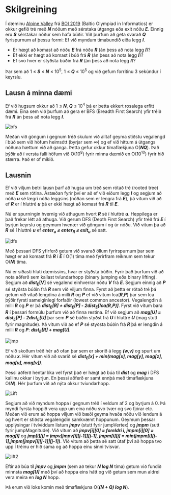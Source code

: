 # Skilgreining

Í dæminu [Alpine Valley](http://boi2019.eio.ee/wp-content/uploads/2019/04/valley.en_.pdf) frá [BOI 2019](http://boi2019.eio.ee/) (Baltic Olympiad in Informatics) er okkur gefið tré með **_N_** nóðum með sérstaka útgangs eða exit nóðu **_E_**. Einnig eru **_S_** sérstakar nóður sem hafa búðir.
Við þurfum að geta svarað **_Q_** fyrispurnum af þessu formi: Ef við myndum tímabundið eiða legg **_I_**.
* Er hægt að komast að nóðu **_E_** frá nóðu **_R_** (án þess að nota legg **_I_**)?
* Ef ekki er hægt að komast í búð frá **_R_** (án þess að nota legg **_I_**)?
* Ef svo hver er styðsta búðin frá **_R_** (án þess að nota legg **_I_**)?

Þar sem að 1 ≤ **_S_** ≤ **_N_** ≤ 10<sup>5</sup>, 1 ≤ **_Q_** ≤ 10<sup>5</sup> og við gefum forritinu 3 sekúndur í keyrslu.

## Lausn á minna dæmi
Ef við hugsum okkur að 1 ≤ **_N_**, **_Q_** ≤ 10<sup>4</sup> þá er þetta ekkert rosalega erfitt dæmi. Eina sem við þurfum að gera er BFS (Breadth First Search) yfir tréið frá **_R_** án þess að nota legg **_I_**.

![bfs](https://piskel-imgstore-b.appspot.com/img/25ca7947-7568-11e9-9c69-014fc5b19ac6.gif)

Meðan við göngum í gegnum tréð skulum við alltaf geyma stiðstu vegalengd í búð sem við höfum heimsótt (byrjar sem ∞) og ef við hittum á útgangs nóðuna hættum við að ganga.
Þetta gefur okkur tímaflækjuna O(**_NQ_**). Það þýðir að í versta falli höfum við O(10<sup>8</sup>) fyrir minna dæmið en O(10<sup>10</sup>) fyrir hið stærra. Það er of mikið.

## Lausnin
Ef við viljum betri lausn þarf að hugsa um tréð sem rótað tré (rooted tree) með **_E_** sem rótina. Ástæðan fyrir því er að ef við eiðum legg **_I_** og segjum að nóða **_u_** sé lægri nóða leggsins (nóðan sem er lengra frá **_E_**), þá vitum við að ef **_R_** er í hluttré **_u_** þá er ekki hægt að komast frá **_R_** til **_E_**.

Nú er spurningin hvernig við athugum hvort **_R_** sé í hluttré **_u_**. Heppilega er það frekar létt að athuga. Við gerum DFS (Depth First Search) yfir tréð frá **_E_** í byrjun keyrslu og geymum hvenær við göngum í og úr nóðu. Við vitum þá að **_R_** sé í hluttré **_u_** ef <b><i>enter<sub>u</sub> ≤ enter<sub>R</sub> ≤ exit<sub>u</sub></i></b> sé satt.

![dfs](https://piskel-imgstore-b.appspot.com/img/a51438fa-7579-11e9-828e-014fc5b19ac6.gif)

Með þessari DFS yfirferð getum við svarað öllum fyrirspurnum þar sem hægt er að komast frá **_R_** í **_E_** í O(1) tíma með fyrirfram reiknum sem tekur O(**_N_**) tíma.

Nú er síðasti hluti dæmissins, hvar er styðsta búðin. Fyrir það þurfum við að nota aðferð sem kallast tvíundarhopp (binary jumping eða binary lifting). Segjum að <b><i>dist<sub>E</sub></i>[V]</b> sé vegalend einhverrar nóðu **_V_** frá **_E_**. Segjum einnig að **_P_** sé styðsta búðin frá **_R_** sem við viljum finna. Fyrst að þetta er rótað tré þá getum við vitað lengdina á milli **_R_** og **_P_** ef við vitum lca(**_R_**,**_P_**) þar sem lca þýðir fyrsti sameiginlegi forfaðir (lowest common ancestor). Vegalengdin á milli **_R_** og **_P_** er þá <b><i>dist<sub>E</sub>[R] + dist<sub>E</sub>[P] - 2dist<sub>E</sub>[lca(R,P)]</i></b>. Fyrst við vitum bara **_R_** í þessari formúlu þurfum við að finna restina. Ef við segjum að <b><i>mag[U] = dist<sub>E</sub>[P] - 2dist<sub>E</sub>[U]</i></b> þar sem **_P_** sé búðin styðst frá **_U_** í hluttré **_U_** (mag stutt fyrir magnitude). Þá vitum við að ef **_P_** sé styðsta búðin frá **_R_** þá er lengdin á milli **_R_** og **_P_**: <b><i>dist<sub>E</sub>[R] + mag[U]</i></b>.

![jmp](https://puu.sh/Do80N/217d9cbc87.png)

Ef við skoðum tréð hér að ofan þar sem er skorið á legg **_(w,v)_** og spurt um nóðu **_x_**. Hér vitum við að svarið sé <b><i>dist<sub>E</sub>[x] + </i></b>**_min(mag[x], mag[y], mag[z], mag[u], mag[v])_**.

Þessi aðferð hentar líka vel fyrst það er hægt að búa til **_dist_** og **_mag_** í DFS kallinu okkar í byrjun. En þessi aðferð er samt ennþá með tímaflækjuna O(**_N_**). Hér þurfum við að nýta okkur tvíundarhopp.

![Lift](https://piskel-imgstore-b.appspot.com/img/79fcae91-762d-11e9-ad6d-b95f354db464.gif)

Segjum að við myndum hoppa í gegnum tréð í veldum af 2 og byrjum á 0. Þá myndi fyrsta hoppið vera upp um eina nóðu svo tvær og svo fjórar etc. Meðan við erum að hoppa viljum við bæði geyma hvaða nóðu við lendum á og hvert er stiðsta vegalengdin samkvæmt hoppunum. Geymum þessar upplýsingar í tvívíddum listum **_jmpv_** (stutt fyrir jumpVertex) og **_jmpm_** (sutt fyrir jumpMagnitude). Við vitum að **_jmpv[i][0] = foreldri i, jmpm[i][0] = mag[i]_** og **_jmp[i][j] = jmpv[jmpv[i][j-1]][j-1], jmpm[i][j] = min(jmpm[i][j-1],jmpm[jmpv[i][j-1]][j-1])_**. Við vitum að þetta sé satt útaf því að hoppa tvo upp í tréinu er hið sama og að hoppa einu sinni tvisvar.

![lift2](https://piskel-imgstore-b.appspot.com/img/da39c251-7631-11e9-adcb-5777ae719b66.gif)

Eftir að búa til **_jmpv_** og **_jmpm_** (sem að tekur **_N log N_** tíma) getum við fundið minnsta **_mag[U]_** með því að hoppa eins hátt og við getum sem mun aldrei vera meira en **_log N_** hopp.

Þá erum við loks komin með tímaflækjuna O(**_(N + Q) log N_**).
